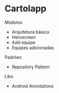 Cartolapp
===========

Módulos

- Arquitetura básica
- Heroscreen
- Add equipe
- Equipes adicionadas

Padrões

- Repository Pattern

Libs

- Android Annotations




